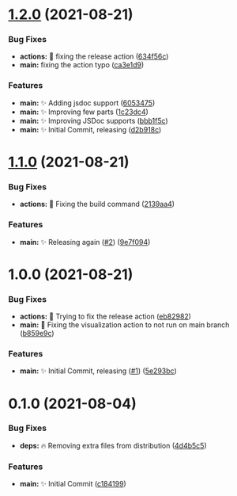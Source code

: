 # [1.2.0](https://github.com/Unbuttun/novels-raw-scraper/compare/v1.1.0...v1.2.0) (2021-08-21)


### Bug Fixes

* **actions:** 🐛 fixing the release action ([634f56c](https://github.com/Unbuttun/novels-raw-scraper/commit/634f56cb43819f84eb16bf135c073d7a48ed39b2))
* **main:** fixing the action typo ([ca3e1d9](https://github.com/Unbuttun/novels-raw-scraper/commit/ca3e1d98f465894f0940eacaa1a78cdab0a141f7))


### Features

* **main:** ✨ Adding jsdoc support ([6053475](https://github.com/Unbuttun/novels-raw-scraper/commit/605347532c963358a82d2389e004ee80482d030b))
* **main:** ✨ Improving few parts ([1c23dc4](https://github.com/Unbuttun/novels-raw-scraper/commit/1c23dc4fd3a638a10ad4f951c0e8f4c3c0b1a831))
* **main:** ✨ Improving JSDoc supports ([bbb1f5c](https://github.com/Unbuttun/novels-raw-scraper/commit/bbb1f5c8f7ef0bef6b730ac801b380aa57ced497))
* **main:** ✨ Initial Commit, releasing ([d2b918c](https://github.com/Unbuttun/novels-raw-scraper/commit/d2b918c175059c09e71f93ef3c8c9c17896c011a))

# [1.1.0](https://github.com/Unbuttun/novels-raw-scraper/compare/v1.0.0...v1.1.0) (2021-08-21)


### Bug Fixes

* **actions:** 🐛 Fixing the build command ([2139aa4](https://github.com/Unbuttun/novels-raw-scraper/commit/2139aa47b19815b3f67b93367f6714d76071ac48))


### Features

* **main:** ✨ Releasing again ([#2](https://github.com/Unbuttun/novels-raw-scraper/issues/2)) ([9e7f094](https://github.com/Unbuttun/novels-raw-scraper/commit/9e7f09435ee4a292e9dc516d5bc0ff99ad714608))

# 1.0.0 (2021-08-21)


### Bug Fixes

* **actions:** 🐛 Trying to fix the release action ([eb82982](https://github.com/Unbuttun/novels-raw-scraper/commit/eb829828b314d42593620197a0efc21e4aa78385))
* **main:** 🐛 Fixing the visualization action to not run on main branch ([b859e9c](https://github.com/Unbuttun/novels-raw-scraper/commit/b859e9c5fb106920ff1417a0c1d7e4cbdfd09496))


### Features

* **main:** ✨ Initial Commit, releasing ([#1](https://github.com/Unbuttun/novels-raw-scraper/issues/1)) ([5e293bc](https://github.com/Unbuttun/novels-raw-scraper/commit/5e293bc1aa3bde9600d7333e7c7225b16cba43c9))

# 0.1.0 (2021-08-04)

### Bug Fixes

- **deps:** 🔥 Removing extra files from distribution ([4d4b5c5](https://github.com/Unbuttun/chinese-numbers-to-arabic/commit/4d4b5c5de072e80dab46718999da9caad234888b))

### Features

- **main:** ✨ Initial Commit ([c184199](https://github.com/Unbuttun/chinese-numbers-to-arabic/commit/c184199dfe2b442d0081dd95cf60f2e03baf1137))
